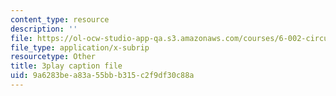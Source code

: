 ```yaml
---
content_type: resource
description: ''
file: https://ol-ocw-studio-app-qa.s3.amazonaws.com/courses/6-002-circuits-and-electronics-spring-2007/9a6283bea83a55bbb315c2f9df30c88a_2vHGYdepKLw.vtt
file_type: application/x-subrip
resourcetype: Other
title: 3play caption file
uid: 9a6283be-a83a-55bb-b315-c2f9df30c88a
---
```

